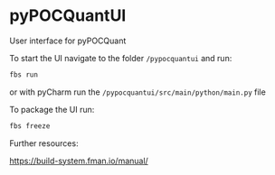 # pyPOCQuantUI

User interface for pyPOCQuant



To start the UI navigate to the folder `/pypocquantui` and run:

```python
fbs run
```

or with pyCharm run the `/pypocquantui/src/main/python/main.py` file



To package the UI run:


```python
fbs freeze
```



Further resources:

https://build-system.fman.io/manual/
